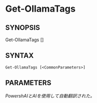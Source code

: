 ﻿---
external help file: powershai-help.xml
schema: 2.0.0
powershai: true
---

# Get-OllamaTags

## SYNOPSIS <!--!= @#Synop !-->

Get-OllamaTags [<CommonParameters>]


## SYNTAX <!--!= @#Syntax !-->

```
Get-OllamaTags [<CommonParameters>]
```

## PARAMETERS <!--!= @#Params !-->




<!--PowershaiAiDocBlockStart-->
_PowershAIとAIを使用して自動翻訳された。_
<!--PowershaiAiDocBlockEnd-->
